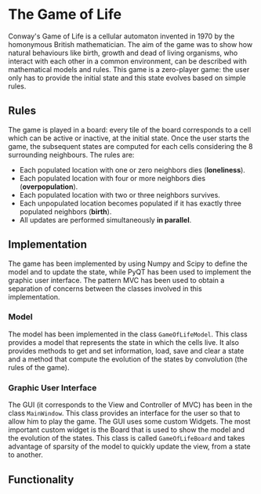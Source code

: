 # The Game of Life

Conway's Game of Life is a cellular automaton invented in 1970 by the homonymous British mathematician. The aim of the game was to show how natural behaviours like birth, growth and dead of living organisms, who interact with each other in a common environment, can be described with mathematical models and rules.
This game is a zero-player game: the user only has to provide the initial state and this state evolves based on simple rules.

## Rules
The game is played in a board: every tile of the board corresponds to a cell which can be active or inactive, at the initial state. Once the user starts the game, the subsequent states are computed for each cells considering the 8 surrounding neighbours. The rules are:

- Each populated location with one or zero neighbors dies (**loneliness**).
- Each populated location with four or more neighbors dies (**overpopulation**).
- Each populated location with two or three neighbors survives.
- Each unpopulated location becomes populated if it has exactly three populated neighbors (**birth**). 
- All updates are performed simultaneously **in parallel**.

## Implementation
The game has been implemented by using Numpy and Scipy to define the model and to update the state, while PyQT has been used to implement the graphic user interface. The pattern MVC has been used to obtain a separation of concerns between the classes involved in this implementation.

### Model
The model has been implemented in the class `GameOfLifeModel`. This class provides a model that represents the state in which the cells live. It also provides methods to get and set information, load, save and clear a state and a method that compute the evolution of the states by convolution (the rules of the game).

### Graphic User Interface
The GUI (it corresponds to the View and Controller of MVC) has been in the class `MainWindow`. This class provides an interface for the user so that to allow him to play the game. The GUI uses some custom Widgets. The most important custom widget is the Board that is used to show the model and the evolution of the states. This class is called `GameOfLifeBoard` and takes advantage of sparsity of the model to quickly update the view, from a state to another.

## Functionality


